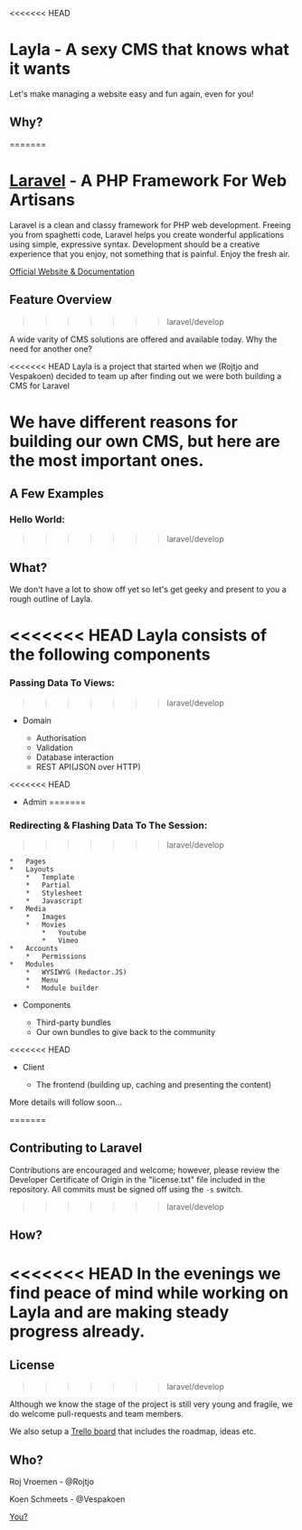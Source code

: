 <<<<<<< HEAD
# Layla - A sexy CMS that knows what it wants

Let's make managing a website easy and fun again, even for you!


## Why?
=======
# [Laravel](http://laravel.com) - A PHP Framework For Web Artisans

Laravel is a clean and classy framework for PHP web development. Freeing you
from spaghetti code, Laravel helps you create wonderful applications using
simple, expressive syntax. Development should be a creative experience that you
enjoy, not something that is painful. Enjoy the fresh air.

[Official Website & Documentation](http://laravel.com)

## Feature Overview
>>>>>>> laravel/develop

A wide varity of CMS solutions are offered and available today. Why the need for another one?

<<<<<<< HEAD
Layla is a project that started when we (Rojtjo and Vespakoen) decided to team up after finding out we were both building a CMS for Laravel

We have different reasons for building our own CMS, but here are the most important ones.
=======
## A Few Examples

### Hello World:
>>>>>>> laravel/develop

## What?

We don't have a lot to show off yet so let's get geeky and present to you a rough outline of Layla.

<<<<<<< HEAD
Layla consists of the following components
=======
### Passing Data To Views:
>>>>>>> laravel/develop

*	Domain

	*	Authorisation
	*	Validation
	*	Database interaction
	*	REST API(JSON over HTTP)


<<<<<<< HEAD
*	Admin
=======
### Redirecting & Flashing Data To The Session:
>>>>>>> laravel/develop

	*	Pages
	*	Layouts
		*	Template
		*	Partial
		*	Stylesheet
		*	Javascript
	*	Media
		*	Images
		*	Movies
			*	Youtube
			*	Vimeo
	*	Accounts
		*	Permissions
	*	Modules
		*	WYSIWYG (Redactor.JS)
		*	Menu
		*	Module builder

*	Components
	
	*	Third-party bundles
	*	Our own bundles to give back to the community

<<<<<<< HEAD
*	Client
	
	*	The frontend (building up, caching and presenting the content)
	
More details will follow soon...

=======
## Contributing to Laravel

Contributions are encouraged and welcome; however, please review the Developer
Certificate of Origin in the "license.txt" file included in the repository. All
commits must be signed off using the `-s` switch.
>>>>>>> laravel/develop

## How?

<<<<<<< HEAD
In the evenings we find peace of mind while working on Layla and are making steady progress already.
=======
## License
>>>>>>> laravel/develop

Although we know the stage of the project is still very young and fragile, we do welcome pull-requests and team members.

We also setup a [Trello board](https://trello.com/board/layla-development/4fb2c7f48bea67b80900baa0 "Take a look!") that includes the roadmap, ideas etc.


## Who?

Roj Vroemen - @Rojtjo

Koen Schmeets - @Vespakoen

[You?](mailto:we@getlayla.com "Say hey!")
